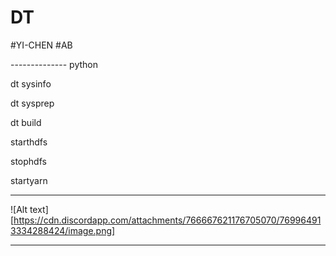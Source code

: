 # DT

#YI-CHEN
#AB

-------------- python

dt sysinfo

dt sysprep

dt build

starthdfs

stophdfs

startyarn

--------------

![Alt text][https://cdn.discordapp.com/attachments/766667621176705070/769964913334288424/image.png]

-----------
